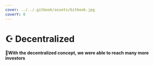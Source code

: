 ```yaml
---
cover: ../../.gitbook/assets/Gitbook.jpg
coverY: 0
---
```


# ☪ Decentralized

#### :clap:With the decentralized concept, we were able to reach many more investors
